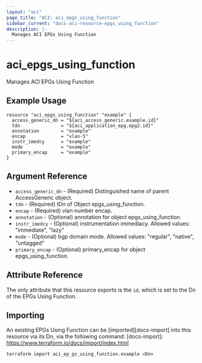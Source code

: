 ```yaml
---
layout: "aci"
page_title: "ACI: aci_epgs_using_function"
sidebar_current: "docs-aci-resource-epgs_using_function"
description: |-
  Manages ACI EPGs Using Function
---
```


# aci_epgs_using_function #

Manages ACI EPGs Using Function

## Example Usage ##

```hcl
resource "aci_epgs_using_function" "example" {
  access_generic_dn = "${aci_access_generic.example.id}"
  tdn               = "${aci_application_epg.epg2.id}"
  annotation        = "example"
  encap             = "vlan-5"
  instr_imedcy      = "example"
  mode              = "example"
  primary_encap     = "example"
}
```

## Argument Reference ##

* `access_generic_dn` - (Required) Distinguished name of parent AccessGeneric object.
* `tdn` - (Required) tDn of Object epgs_using_function.
* `encap` - (Required) vlan number encap.
* `annotation` - (Optional) annotation for object epgs_using_function.
* `instr_imedcy` - (Optional) instrumentation immediacy.
Allowed values: "immediate", "lazy"
* `mode` - (Optional) bgp domain mode.
Allowed values: "regular", "native", "untagged"
* `primary_encap` - (Optional) primary_encap for object epgs_using_function.

## Attribute Reference

The only attribute that this resource exports is the `id`, which is set to the
Dn of the EPGs Using Function.

## Importing ##

An existing EPGs Using Function can be [imported][docs-import] into this resource via its Dn, via the following command:
[docs-import]: https://www.terraform.io/docs/import/index.html

```
terraform import aci_ep_gs_using_function.example <Dn>
```
